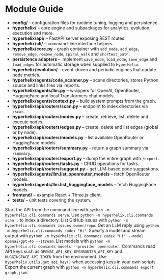 # Module Guide

- **config/** – configuration files for runtime tuning, logging and persistence.
- **hyperhelix/** – core engine and subpackages for analytics, evolution, execution and more.
- **hyperhelix/api/** – FastAPI server exposing REST routes.
- **hyperhelix/cli/** – command-line interface helpers.
- **hyperhelix/core.py** – graph container with `add_node`, `add_edge`, `remove_edge`, `remove_node`, `spiral_walk` and `shortest_path`.
- **persistence adapters** – implement `save_node`, `load_node`, `save_edge` and
  `load_edges` for automatic storage when supplied to `HyperHelix`.
- **hyperhelix/evolution/** – event-driven and periodic engines that update node metrics.
- **hyperhelix/agents/code_scanner.py** – scans directories, stores Python source and links files via imports.
 - **hyperhelix/agents/llm.py** – wrappers for OpenAI, OpenRouter, HuggingFace and local Transformers chat models.
- **hyperhelix/agents/context.py** – build system prompts from the graph.
- **hyperhelix/api/routers/scan.py** – endpoint to index directories via `/scan`.
- **hyperhelix/api/routers/nodes.py** – create, retrieve, list, delete and execute nodes.
- **hyperhelix/api/routers/edges.py** – create, delete and list edges (global or by node).
- **hyperhelix/api/routers/models.py** – list available OpenRouter or HuggingFace models.
- **hyperhelix/api/routers/summary.py** – return a graph summary via `/summary`.
- **hyperhelix/api/routers/export.py** – dump the entire graph with `/export`.
- **hyperhelix/api/routers/tasks.py** – CRUD operations for tasks.
- **hyperhelix/api/routers/suggest.py** – get LLM-based code suggestions.
 - **hyperhelix/agents/llm.list_openrouter_models** – fetch OpenRouter models.
 - **hyperhelix/agents/llm.list_huggingface_models** – fetch HuggingFace models.
- **frontend/** – example React + Three.js client.
- **tests/** – unit tests covering the system.

Start the API from the command line with `python -m hyperhelix.cli.commands serve`.
Use `python -m hyperhelix.cli.commands scan .` to index a directory.
List GitHub issues with `python -m hyperhelix.cli.commands issues owner/repo`.
Get an LLM reply using `python -m hyperhelix.cli.commands codex "Hi"`.
Specify a model and stream output with `python -m hyperhelix.cli.commands codex "Hi" --model openai/gpt-4o --stream`.
List models with `python -m hyperhelix.cli.commands models --provider openrouter`.
Commands read API keys such as `OPENAI_API_KEY`, `OPENROUTER_API_KEY` and `HUGGINGFACE_API_TOKEN` from the environment. Use `hyperhelix.utils.get_api_key()` when accessing keys in your own scripts.
Export the current graph with `python -m hyperhelix.cli.commands export graph.json`.
